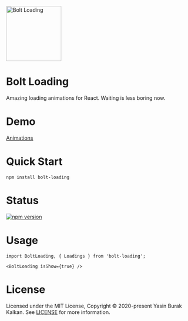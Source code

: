 <img width="150" src="https://avatars2.githubusercontent.com/u/76113686" alt="Bolt Loading" />

# Bolt Loading
Amazing loading animations for React. Waiting is less boring now.

# Demo
<a href="https://bolt-loading.github.io/animations" target="blank">Animations</a>

# Quick Start

`npm install bolt-loading`

# Status
[![npm version](https://img.shields.io/npm/v/bolt-loading)](https://www.npmjs.com/package/bolt-loading)

# Usage
 
```
import BoltLoading, { Loadings } from 'bolt-loading';

<BoltLoading isShow={true} />
```


# License
Licensed under the MIT License, Copyright © 2020-present Yasin Burak Kalkan.
See <a href="https://github.com/bolt-loading/bolt-loading/blob/main/LICENSE" target="_blank">LICENSE</a> for more information.
